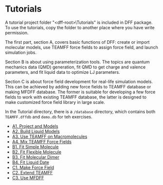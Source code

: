 # Tutorials

A tutorial project folder "\<dff-root\>\Tutorials" is included in DFF package. To use the tutorials, copy the folder to another place where you have write permission.

The first part, section A, covers basic functions of DFF: create or import molecular models, use TEAMFF force fields to assign force field, and launch simulation jobs.

Section B is about using parameterization tools. The topics are quantum mechanics data (QMD) generation, fit QMD to get charge and valence parameters, and fit liquid data to optimize LJ parameters.

Section C is about force field development for real-life simulation models. This can be achieved by adding new force fields to TEAMFF database or making MFDFF database. The former is suitable for developing a few force fields to work with existing TEAMFF database, the latter is designed to make customized force field library in large scale.

In the Tutorial directory, there is a `/database` directory, which contains both `TEAMFF.dffdb` and `demo.db` for teh exercises. 

- [A1. Project and Models](./Project/project.md)
- [A2. Build Liquid Models](./Liquid/liquid.md)	
- [A3. Use TEAMFF on Macromolecules](./Macromol/useTEAMFF.md)
- [A4. Mix TEAMFF Force Fields](./Mixff/mixFF.md)
- [B1. Fit Simple Molecule](./FitRigid/fitKeton.md)
- [B2. Fit Flexible Molecule](./FitFlexMol/fitAmnol.md)	
- [B3. Fit Molecular Dimer](./FitDimer/ditDimer.md)	
- [B4. Fit Liquid Date](./FitLiquid/fitLiquid.md)	
- [C1. Make Force Field](./MakeFF/makeFF.md)	
- [C2. Extend TEAMFF](./ExtTEAM/extTEAMFF.md)	
- [C3. Use MFDFF](./UseMFDFF/useMFDFF.md)	